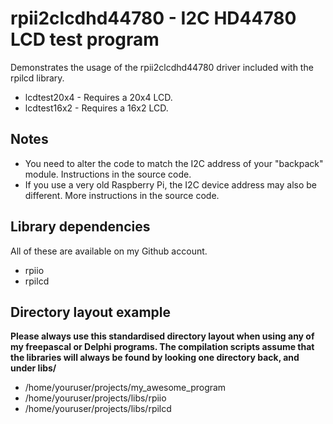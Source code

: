 # rpii2clcdhd44780 - I2C HD44780 LCD test program

Demonstrates the usage of the rpii2clcdhd44780 driver included with the rpilcd library.

* lcdtest20x4 - Requires a 20x4 LCD.
* lcdtest16x2 - Requires a 16x2 LCD.

## Notes

* You need to alter the code to match the I2C address of your "backpack" module. Instructions in the source code.
* If you use a very old Raspberry Pi, the I2C device address may also be different. More instructions in the source code.

## Library dependencies

All of these are available on my Github account.

* rpiio
* rpilcd

## Directory layout example

**Please always use this standardised directory layout when using any of my freepascal or Delphi programs. The compilation scripts assume that the libraries will always be found by looking one directory back, and under libs/<name>**

* /home/youruser/projects/my_awesome_program
* /home/youruser/projects/libs/rpiio
* /home/youruser/projects/libs/rpilcd

